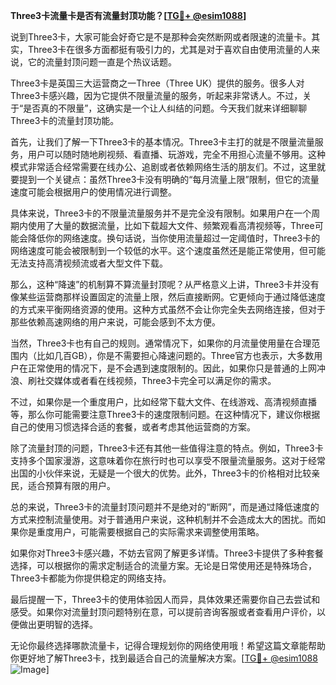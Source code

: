 **Three3卡流量卡是否有流量封顶功能？[[TG💪+ @esim1088](https://t.me/s/esim1088)]**

说到Three3卡，大家可能会好奇它是不是那种会突然断网或者限速的流量卡。其实，Three3卡在很多方面都挺有吸引力的，尤其是对于喜欢自由使用流量的人来说，它的流量封顶问题一直是个热议话题。

Three3卡是英国三大运营商之一Three（Three UK）提供的服务。很多人对Three3卡感兴趣，因为它提供不限量流量的服务，听起来非常诱人。不过，关于“是否真的不限量”，这确实是一个让人纠结的问题。今天我们就来详细聊聊Three3卡的流量封顶功能。

首先，让我们了解一下Three3卡的基本情况。Three3卡主打的就是不限量流量服务，用户可以随时随地刷视频、看直播、玩游戏，完全不用担心流量不够用。这种模式非常适合经常需要在线办公、追剧或者依赖网络生活的朋友们。不过，这里就要提到一个关键点：虽然Three3卡没有明确的“每月流量上限”限制，但它的流量速度可能会根据用户的使用情况进行调整。

具体来说，Three3卡的不限量流量服务并不是完全没有限制。如果用户在一个周期内使用了大量的数据流量，比如下载超大文件、频繁观看高清视频等，Three可能会降低你的网络速度。换句话说，当你使用流量超过一定阈值时，Three3卡的网络速度可能会被限制到一个较低的水平。这个速度虽然还是能正常使用，但可能无法支持高清视频流或者大型文件下载。

那么，这种“降速”的机制算不算流量封顶呢？从严格意义上讲，Three3卡并没有像某些运营商那样设置固定的流量上限，然后直接断网。它更倾向于通过降低速度的方式来平衡网络资源的使用。这种方式虽然不会让你完全失去网络连接，但对于那些依赖高速网络的用户来说，可能会感到不太方便。

当然，Three3卡也有自己的规则。通常情况下，如果你的月流量使用量在合理范围内（比如几百GB），你是不需要担心降速问题的。Three官方也表示，大多数用户在正常使用的情况下，是不会遇到速度限制的。因此，如果你只是普通的上网冲浪、刷社交媒体或者看在线视频，Three3卡完全可以满足你的需求。

不过，如果你是一个重度用户，比如经常下载大文件、在线游戏、高清视频直播等，那么你可能需要注意Three3卡的速度限制问题。在这种情况下，建议你根据自己的使用习惯选择合适的套餐，或者考虑其他运营商的方案。

除了流量封顶的问题，Three3卡还有其他一些值得注意的特点。例如，Three3卡支持多个国家漫游，这意味着你在旅行时也可以享受不限量流量服务。这对于经常出国的小伙伴来说，无疑是一个很大的优势。此外，Three3卡的价格相对比较亲民，适合预算有限的用户。

总的来说，Three3卡的流量封顶问题并不是绝对的“断网”，而是通过降低速度的方式来控制流量使用。对于普通用户来说，这种机制并不会造成太大的困扰。而如果你是重度用户，可能需要根据自己的实际需求来调整使用策略。

如果你对Three3卡感兴趣，不妨去官网了解更多详情。Three3卡提供了多种套餐选择，可以根据你的需求定制适合的流量方案。无论是日常使用还是特殊场合，Three3卡都能为你提供稳定的网络支持。

最后提醒一下，Three3卡的使用体验因人而异，具体效果还需要你自己去尝试和感受。如果你对流量封顶问题特别在意，可以提前咨询客服或者查看用户评价，以便做出更明智的选择。

无论你最终选择哪款流量卡，记得合理规划你的网络使用哦！希望这篇文章能帮助你更好地了解Three3卡，找到最适合自己的流量解决方案。[[TG💪+ @esim1088](https://t.me/s/esim1088) ![Image](https://i.postimg.cc/4NQfJmqS/Snipaste-2025-05-13-00-14-12.png)]